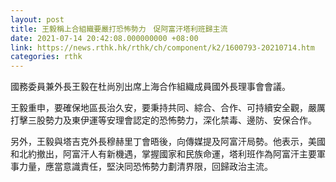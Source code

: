 ```yaml
---
layout: post
title: 王毅稱上合組織要嚴打恐怖勢力　促阿富汗塔利班歸主流
date: 2021-07-14 20:42:08.000000000 +08:00
link: https://news.rthk.hk/rthk/ch/component/k2/1600793-20210714.htm
categories: rthk
---
```


國務委員兼外長王毅在杜尚別出席上海合作組織成員國外長理事會會議。

王毅重申，要確保地區長治久安，要秉持共同、綜合、合作、可持續安全觀，嚴厲打擊三股勢力及東伊運等安理會認定的恐怖勢力，深化禁毒、邊防、安保合作。

另外，王毅與塔吉克外長穆赫里丁會晤後，向傳媒提及阿富汗局勢。他表示，美國和北約撤出，阿富汗人有新機遇，掌握國家和民族命運，塔利班作為阿富汗主要軍事力量，應當意識責任，堅決同恐怖勢力劃清界限，回歸政治主流。
